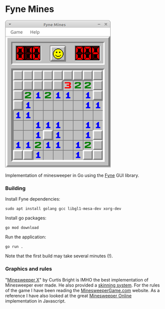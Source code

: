 # Fyne Mines

![screenshot2](screenshot2.png)

Implementation of minesweeper in Go using the [Fyne](https://fyne.io/) GUI library.

### Building

Install Fyne dependencies:

    sudo apt install golang gcc libgl1-mesa-dev xorg-dev

Install go packages:

    go mod download

Run the application:

    go run .

Note that the first build may take several minutes (!).

### Graphics and rules

"[Minesweeper X](https://www.curtisbright.com/msx/)" by Curtis Bright is IMHO the best implementation of Minesweeper ever made. He also provided a [skinning system](https://www.curtisbright.com/msx/skins/skinelements.png). For the rules of the game I have been reading the [MinesweeperGame.com](https://minesweepergame.com) website. As a reference I have also looked at the great [Minesweeper Online](https://minesweeperonline.com) implementation in Javascript.
